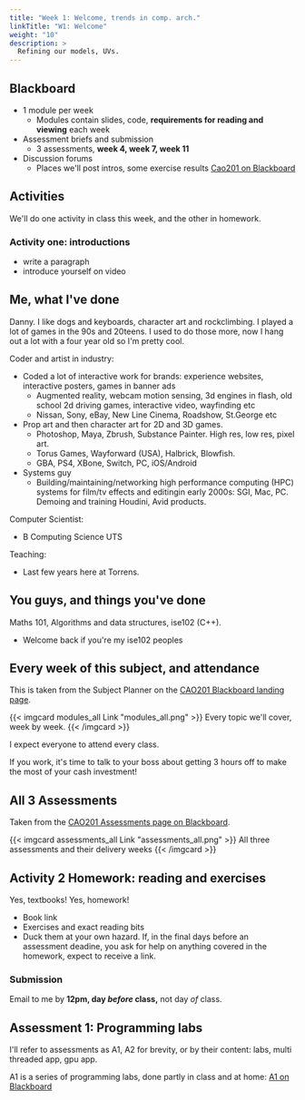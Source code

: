 ```yaml
---
title: "Week 1: Welcome, trends in comp. arch."
linkTitle: "W1: Welcome"
weight: "10"
description: >
  Refining our models, UVs.
---
```


## Blackboard

* 1 module per week
  - Modules contain slides, code, **requirements for reading and viewing** each week
* Assessment briefs and submission
  - 3 assessments, **week 4, week 7, week 11**
* Discussion forums
  - Places we'll post intros, some exercise results
<a class="btn btn-lg btn-primary mr-3 mb-4" href="https://laureate-au.blackboard.com/webapps/blackboard/content/listContentEditable.jsp?content_id=_7966066_1&course_id=_76813_1" target="_blank">Cao201 on Blackboard<i class="fas fa-arrow-alt-circle-right ml-2"></i></a>

## Activities
We'll do one activity in class this week, and the other in homework.

### Activity one: introductions

- write a paragraph
- introduce yourself on video

## Me, what I've done

Danny. I like dogs and keyboards, character art and rockclimbing. I played a lot of games in the 90s and 20teens. I used to do those more, now I hang out a lot with a four year old so I'm pretty cool.

Coder and artist in industry:
- Coded a lot of interactive work for brands: experience websites, interactive posters, games in banner ads
  - Augmented reality, webcam motion sensing, 3d engines in flash, old school 2d driving games, interactive video, wayfinding etc
  - Nissan, Sony, eBay, New Line Cinema, Roadshow, St.George etc
- Prop art and then character art for 2D and 3D games.
  - Photoshop, Maya, Zbrush, Substance Painter. High res, low res, pixel art.
  - Torus Games, Wayforward (USA), Halbrick, Blowfish.
  - GBA, PS4, XBone, Switch, PC, iOS/Android
- Systems guy
  - Building/maintaining/networking high performance computing (HPC) systems for film/tv effects and editingin early 2000s: SGI, Mac, PC. Demoing and training Houdini, Avid products.

Computer Scientist:
- B Computing Science UTS

Teaching:
  - Last few years here at Torrens.

## You guys, and things you've done

Maths 101, Algorithms and data structures, ise102 (C++).
- Welcome back if you're my ise102 peoples

## Every week of this subject, and attendance

This is taken from the Subject Planner on the [CAO201 Blackboard landing page](https://laureate-au.blackboard.com/webapps/blackboard/content/listContentEditable.jsp?content_id=_7966066_1&course_id=_76813_1). 

{{< imgcard modules_all Link "modules_all.png" >}}
Every topic we'll cover, week by week.
{{< /imgcard >}}  

I expect everyone to attend every class.

If you work, it's time to talk to your boss about getting 3 hours off to make the most of your cash investment!

## All 3 Assessments 

Taken from the [CAO201 Assessments page on Blackboard](https://laureate-au.blackboard.com/webapps/blackboard/content/listContentEditable.jsp?content_id=_7966071_1&course_id=_76813_1&mode=reset).

{{< imgcard assessments_all Link "assessments_all.png" >}}
All three assessments and their delivery weeks
{{< /imgcard >}}  

## Activity 2 Homework: reading and exercises

Yes, textbooks! Yes, homework!

- Book link
- Exercises and exact reading bits
- Duck them at your own hazard. If, in the final days before an assessment deadine, you ask for help on anything covered in the homework, expect to receive a link.

### Submission

Email to me by **12pm, day _before_ class,** not day _of_ class.

## Assessment 1: Programming labs

I'll refer to assessments as A1, A2 for brevity, or by their content: labs, multi threaded app, gpu app. 

A1 is a series of programming labs, done partly in class and at home:
<a class="btn btn-lg btn-primary mr-3 mb-4" href="https://laureate-au.blackboard.com/webapps/blackboard/content/listContentEditable.jsp?content_id=_7966097_1&course_id=_76813_1" target="_blank">A1 on Blackboard<i class="fas fa-arrow-alt-circle-right ml-2"></i></a>

<!-- ## Mathjax test of Matrices

Can I haz matrix?
Row, row, row your matrix.
$$ \begin{bmatrix} 
    2  & 8  & 5  \\\\ 
    11 & 1  & 56 \\\\
    34 & 1  & 14 
    \end{bmatrix} $$

-->